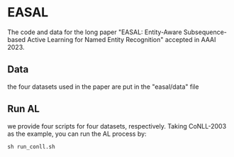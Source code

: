 # EASAL
The code and data for the long paper "EASAL: Entity-Aware Subsequence-based Active Learning for Named Entity Recognition" accepted in AAAI 2023.

## Data
the four datasets used in the paper are put in the "easal/data" file

## Run AL
we provide four scripts for four datasets, respectively.
Taking CoNLL-2003 as the example, you can run the AL process by:

```
sh run_conll.sh
```